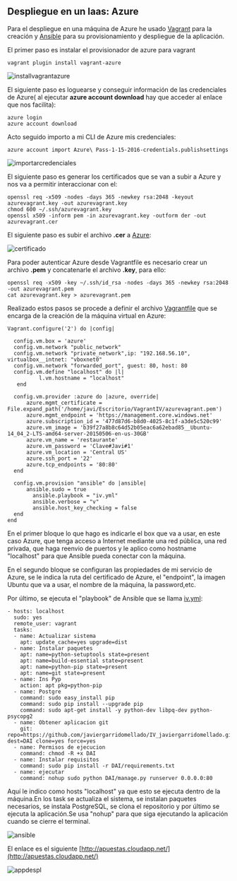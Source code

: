 ## Despliegue en un Iaas: Azure

Para el despliegue en una máquina de Azure he usado [Vagrant](https://www.vagrantup.com/) para la creación y [Ansible](http://www.ansible.com/) para su provisionamiento y despliegue de la aplicación.

El primer paso es instalar el provisionador de azure para vagrant
```
vagrant plugin install vagrant-azure
```

![installvagrantazure](http://i1045.photobucket.com/albums/b457/Francisco_Javier_G_M/installvagranazure_zpsad7pzrjg.png)

El siguiente paso es loguearse y conseguir información de las credenciales de Azure( al ejecutar **azure account download** hay que acceder al enlace que nos facilita):
```
azure login
azure account download
```

Acto seguido importo a mi CLI de Azure mis credenciales:
```
azure account import Azure\ Pass-1-15-2016-credentials.publishsettings
```

![importarcredenciales](http://i1045.photobucket.com/albums/b457/Francisco_Javier_G_M/azureimport_zpsfwwiqjcc.png)


El siguiente paso es generar los certificados que se van a subir a Azure y nos va a permitir interaccionar con el:
```
openssl req -x509 -nodes -days 365 -newkey rsa:2048 -keyout azurevagrant.key -out azurevagrant.key
chmod 600 ~/.ssh/azurevagrant.key
openssl x509 -inform pem -in azurevagrant.key -outform der -out azurevagrant.cer
```

El siguiente paso es subir el archivo **.cer** a [Azure](https://manage.windowsazure.com/@franciscojaviergarmelhotmai.onmicrosoft.com#Workspaces/AdminTasks/ListManagementCertificates):


![certificado](http://i1045.photobucket.com/albums/b457/Francisco_Javier_G_M/subircredencial_zpshfktx7xg.png)

Para poder autenticar Azure desde Vagrantfile es necesario crear un archivo **.pem** y concatenarle el archivo **.key**, para ello:
```
openssl req -x509 -key ~/.ssh/id_rsa -nodes -days 365 -newkey rsa:2048 -out azurevagrant.pem
cat azurevagrant.key > azurevagrant.pem
```

Realizado estos pasos se procede a definir el archivo [Vagrantfile](https://github.com/javiergarridomellado/IV_javiergarridomellado/blob/master/VagrantAzure/Vagrantfile) que se encarga de la creación de la máquina virtual en Azure:
```
Vagrant.configure('2') do |config|

  config.vm.box = 'azure'
  config.vm.network "public_network"
  config.vm.network "private_network",ip: "192.168.56.10", virtualbox__intnet: "vboxnet0"
  config.vm.network "forwarded_port", guest: 80, host: 80
  config.vm.define "localhost" do |l|
          l.vm.hostname = "localhost"
   end

  config.vm.provider :azure do |azure, override|
      azure.mgmt_certificate = File.expand_path('/home/javi/Escritorio/VagrantIV/azurevagrant.pem') 
      azure.mgmt_endpoint = 'https://management.core.windows.net'
      azure.subscription_id = '477d87d6-b8d0-4025-8c1f-a3de5c520c99'
      azure.vm_image = 'b39f27a8b8c64d52b05eac6a62ebad85__Ubuntu-14_04_2-LTS-amd64-server-20150506-en-us-30GB'
      azure.vm_name = 'restaurante' 
      azure.vm_password = 'Clave#Javi#1'
      azure.vm_location = 'Central US' 
      azure.ssh_port = '22'
      azure.tcp_endpoints = '80:80'
  end	

  config.vm.provision "ansible" do |ansible|
      ansible.sudo = true
        ansible.playbook = "iv.yml"
        ansible.verbose = "v"
        ansible.host_key_checking = false
  end
end
```

En el primer bloque lo que hago es indicarle el box que va a usar, en este caso Azure, que tenga acceso a Internet mediante una red pública, una red privada, que haga reenvio de puertos y le aplico como hostname "localhost" para que Ansible pueda conectar con la máquina.

En el segundo bloque se configuran las propiedades de mi servicio de Azure, se le indica la ruta del certificado de Azure, el "endpoint", la imagen Ubuntu que va a usar, el nombre de la máquina, la password,etc.

Por último, se ejecuta el "playbook" de Ansible que se llama [iv.yml](https://github.com/javiergarridomellado/IV_javiergarridomellado/blob/master/VagrantAzure/iv.yml):
```
- hosts: localhost
  sudo: yes
  remote_user: vagrant
  tasks:
  - name: Actualizar sistema 
    apt: update_cache=yes upgrade=dist  
  - name: Instalar paquetes
    apt: name=python-setuptools state=present
    apt: name=build-essential state=present
    apt: name=python-pip state=present
    apt: name=git state=present
  - name: Ins Pyp
    action: apt pkg=python-pip
  - name: Postgre
    command: sudo easy_install pip
    command: sudo pip install --upgrade pip
    command: sudo apt-get install -y python-dev libpq-dev python-psycopg2
  - name: Obtener aplicacion git
    git: repo=https://github.com/javiergarridomellado/IV_javiergarridomellado.git  dest=DAI clone=yes force=yes
  - name: Permisos de ejecucion
    command: chmod -R +x DAI
  - name: Instalar requisitos
    command: sudo pip install -r DAI/requirements.txt
  - name: ejecutar
    command: nohup sudo python DAI/manage.py runserver 0.0.0.0:80
```

Aquí le indico como hosts "localhost" ya que esto se ejecuta dentro de la máquina.En los task se actualiza el sistema, se instalan paquetes necesarios, se instala PostgreSQL, se clona el repositorio y por último se ejecuta la aplicación.Se usa "nohup" para que siga ejecutando la aplicación cuando se cierre el terminal.

![ansible](http://i1045.photobucket.com/albums/b457/Francisco_Javier_G_M/vagrantupazure_zpscx7wl4dk.png)

El enlace es el siguiente [http://apuestas.cloudapp.net/](http://apuestas.cloudapp.net/)

![appdespl](http://i1045.photobucket.com/albums/b457/Francisco_Javier_G_M/vagrantazureprac_zps0btpmjnn.png)







